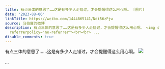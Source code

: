 ```yaml
---
title: 有点三体的意思了……这是有多少人走错过，才会提醒得这么用心啊。 [图片]
date: '2023-08-06'
linkTitle: https://weibo.com/1444865141/Ndi56zPjw
source: 马伯庸的微博
description: 有点三体的意思了……这是有多少人走错过，才会提醒得这么用心啊。 <img style="" src="https://tvax3.sinaimg.cn/large/001zMvqtly1hgmsg81f45j62c0340kjo02.jpg"
  referrerpolicy="no-referrer"><br><br> ...
disable_comments: true
---
```

有点三体的意思了……这是有多少人走错过，才会提醒得这么用心啊。 <img style="" src="https://tvax3.sinaimg.cn/large/001zMvqtly1hgmsg81f45j62c0340kjo02.jpg" referrerpolicy="no-referrer"><br><br> ...